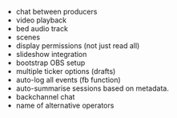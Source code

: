 - chat between producers
- video playback
- bed audio track
- scenes
- display permissions (not just read all)
- slideshow integration
- bootstrap OBS setup
- multiple ticker options (drafts)
- auto-log all events (fb function)
- auto-summarise sessions based on metadata.
- backchannel chat
- name of alternative operators
